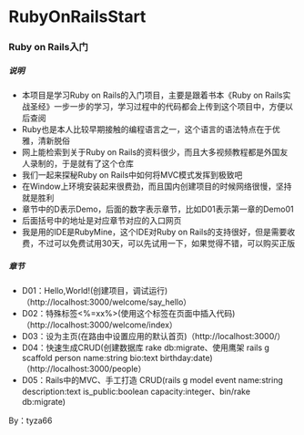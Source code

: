 # RubyOnRailsStart
### Ruby on Rails入门
##### 说明
- 本项目是学习Ruby on Rails的入门项目，主要是跟着书本《Ruby on Rails实战圣经》一步一步的学习，学习过程中的代码都会上传到这个项目中，方便以后查阅
- Ruby也是本人比较早期接触的编程语言之一，这个语言的语法特点在于优雅，清新脱俗
- 网上能检索到关于Ruby on Rails的资料很少，而且大多视频教程都是外国友人录制的，于是就有了这个仓库
- 我们一起来探秘Ruby on Rails中如何将MVC模式发挥到极致吧
- 在Window上环境安装起来很费劲，而且国内创建项目的时候网络很慢，坚持就是胜利
- 章节中的D表示Demo，后面的数字表示章节，比如D01表示第一章的Demo01
- 后面括号中的地址是对应章节对应的入口网页
- 我是用的IDE是RubyMine，这个IDE对Ruby on Rails的支持很好，但是需要收费，不过可以免费试用30天，可以先试用一下，如果觉得不错，可以购买正版

##### 章节
- D01：Hello,World!(创建项目，调试运行)（http://localhost:3000/welcome/say_hello）
- D02：特殊标签\<%=xx%>(使用这个标签在页面中插入代码)（http://localhost:3000/welcome/index）
- D03：设为主页(在路由中设置应用的默认首页)（http://localhost:3000/）
- D04：快速生成CRUD(创建数据库 rake db:migrate、使用鹰架 rails g scaffold person name:string bio:text birthday:date)（http://localhost:3000/people）
- D05：Rails中的MVC、手工打造 CRUD(rails g model event name:string description:text is_public:boolean capacity:integer、bin/rake db:migrate)

By：tyza66
